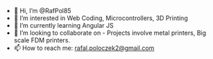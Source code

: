 - 👋 Hi, I’m @RafPol85
- 👀 I’m interested in Web Coding, Microcontrollers, 3D Printing
- 🌱 I’m currently learning Angular JS
- 💞️ I’m looking to collaborate on - Projects involve metal printers, Big scale FDM printers.
- 📫 How to reach me:
rafal.poloczek2@gmail.com

<!---
RafPol85/RafPol85 is a ✨ special ✨ repository because its `README.md` (this file) appears on your GitHub profile.
You can click the Preview link to take a look at your changes.
--->
